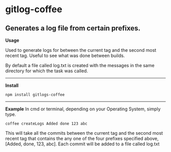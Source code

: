 # gitlog-coffee
Generates a log file from certain prefixes.
---
**Usage**

Used to generate logs for between the current tag and the second most recent tag.
Useful to see what was done between builds.

By default a file called log.txt is created with the messages in the same directory for which the task was called.


___
**Install**

```npm install gitlogs-coffee```
___
**Example**
In cmd or terminal, depending on your Operating System, simply type.
```
coffee createLogs Added done 123 abc
```
This will take all the commits between the current tag and the second most recent tag that contains the any one of the four prefixes specified above,
[Added, done, 123, abc].
Each commit will be added to a file called log.txt
